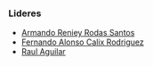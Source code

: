 ### Lideres <!--Leaders-->
* [Armando Reniey Rodas Santos](mailto:armando.rodas@owasp.org)
* [Fernando Alonso Calix Rodriguez](mailto:fernando.calix@owasp.org)
* [Raul Aguilar](mailto:raul.aguilar@owasp.org)

